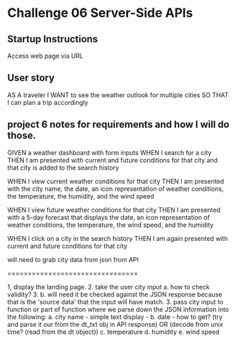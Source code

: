 # Challenge 06 Server-Side APIs

## Startup Instructions
Access web page via URL 
## User story
AS A traveler
I WANT to see the weather outlook for multiple cities
SO THAT I can plan a trip accordingly

## project 6 notes for requirements and how I will do those.

GIVEN a weather dashboard with form inputs
WHEN I search for a city
THEN I am presented with current and future conditions for that city and that city is added to the search history

WHEN I view current weather conditions for that city
THEN I am presented with the city name, the date, an icon representation of weather conditions, the temperature, the humidity, and the wind speed

WHEN I view future weather conditions for that city
THEN I am presented with a 5-day forecast that displays the date, an icon representation of weather conditions, the temperature, the wind speed, and the humidity

WHEN I click on a city in the search history
THEN I am again presented with current and future conditions for that city



will need to grab city data from json from API

================================

1, display the landing page.
2. take the user city input 
    a. how to check validity?
3.  b. will need it be checked against the JSON response because that is the 'source data' that the input will have match.
3. pass city input to function or part of function where we parse down the JSON information into the following:
    a. city name - simple text display -
    b. date - how to get?
       (try and parse it our from the dt_txt obj in API response)
        OR
       (decode from unix time? (read from the dt object))
    c. temperature
    d. humidity
    e. wind speed
   

